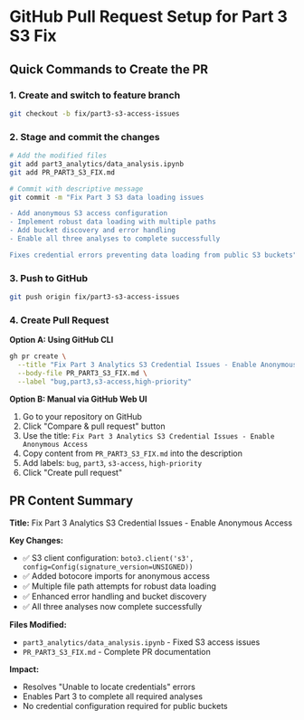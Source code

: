 # GitHub Pull Request Setup for Part 3 S3 Fix

## Quick Commands to Create the PR

### 1. Create and switch to feature branch
```bash
git checkout -b fix/part3-s3-access-issues
```

### 2. Stage and commit the changes
```bash
# Add the modified files
git add part3_analytics/data_analysis.ipynb
git add PR_PART3_S3_FIX.md

# Commit with descriptive message
git commit -m "Fix Part 3 S3 data loading issues

- Add anonymous S3 access configuration
- Implement robust data loading with multiple paths
- Add bucket discovery and error handling
- Enable all three analyses to complete successfully

Fixes credential errors preventing data loading from public S3 buckets"
```

### 3. Push to GitHub
```bash
git push origin fix/part3-s3-access-issues
```

### 4. Create Pull Request

**Option A: Using GitHub CLI**
```bash
gh pr create \
  --title "Fix Part 3 Analytics S3 Credential Issues - Enable Anonymous Access" \
  --body-file PR_PART3_S3_FIX.md \
  --label "bug,part3,s3-access,high-priority"
```

**Option B: Manual via GitHub Web UI**
1. Go to your repository on GitHub
2. Click "Compare & pull request" button
3. Use the title: `Fix Part 3 Analytics S3 Credential Issues - Enable Anonymous Access`
4. Copy content from `PR_PART3_S3_FIX.md` into the description
5. Add labels: `bug`, `part3`, `s3-access`, `high-priority`
6. Click "Create pull request"

## PR Content Summary

**Title:** Fix Part 3 Analytics S3 Credential Issues - Enable Anonymous Access

**Key Changes:**
- ✅ S3 client configuration: `boto3.client('s3', config=Config(signature_version=UNSIGNED))`
- ✅ Added botocore imports for anonymous access
- ✅ Multiple file path attempts for robust data loading
- ✅ Enhanced error handling and bucket discovery
- ✅ All three analyses now complete successfully

**Files Modified:**
- `part3_analytics/data_analysis.ipynb` - Fixed S3 access issues
- `PR_PART3_S3_FIX.md` - Complete PR documentation

**Impact:**
- Resolves "Unable to locate credentials" errors
- Enables Part 3 to complete all required analyses
- No credential configuration required for public buckets
